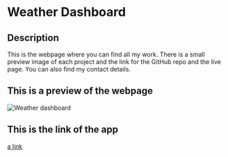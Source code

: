 # Weather Dashboard

## Description

This is the webpage where you can find all my work. There is a small preview image of each project and the link for the GitHub repo and the live page.
You can also find my contact details.

## This is a preview of the webpage

![Weather dashboard](assets/images/weather.gif)

## This is the link of the app

[a link](https://salvadordiaz1222.github.io/weather-dashboard/)
